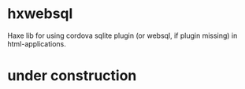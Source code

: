 # hxwebsql
Haxe lib for using cordova sqlite plugin (or websql, if plugin missing) in html-applications.

# under construction